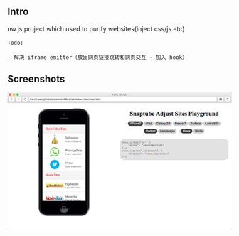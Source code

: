 ## Intro
nw.js project which used to purify websites(inject css/js etc)

```
Todo:

- 解决 iframe emitter（放出网页链接跳转和网页交互 - 加入 hook）

```

## Screenshots

![preview case](./_materials/preview-1.png)